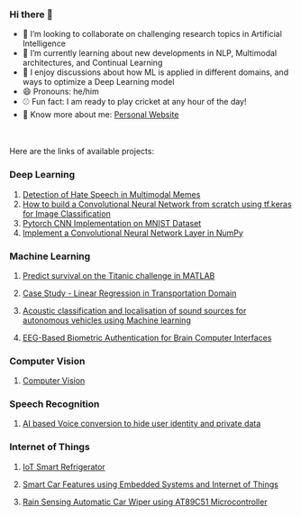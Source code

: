 ### Hi there 👋

<!--
**Abhishek0697/abhishek0697** is a ✨ _special_ ✨ repository because its `README.md` (this file) appears on your GitHub profile.

- 🔭 I’m currently working on ...
- 📫 How to reach me: ...
- 🤔 I’m looking for help with ...

Here are some ideas to get you started:
-->

- :two_men_holding_hands: I’m looking to collaborate on challenging research topics in Artificial Intelligence
- 🌱 I’m currently learning about new developments in NLP, Multimodal architectures, and Continual Learning
- 💬 I enjoy discussions about how ML is applied in different domains, and ways to optimize a Deep Learning model
- 😄 Pronouns: he/him
- :baseball: Fun fact: I am ready to play cricket at any hour of the day!
- :boy: Know more about me: [Personal Website](https://abhishek0697.github.io/) 

<br>
<br>
Here are the links of available projects:

### Deep Learning
1. [Detection of Hate Speech in Multimodal Memes](https://github.com/Abhishek0697/Detection-of-Hate-Speech-in-Multimodal-Memes)
2. [How to build a Convolutional Neural Network from scratch using tf.keras for Image Classification](https://github.com/Abhishek0697/How-to-build-a-Convolutional-Neural-Network-from-scratch-using-tf.keras-for-Image-Classification/blob/main/Keras_CIFAR_10.ipynb)
3. [Pytorch CNN Implementation on MNIST Dataset](https://github.com/Abhishek0697/Kaggle-Digit-Recognizer/blob/master/Code/pytorch-cnn-implementation-on-mnist-dataset.ipynb)
4. [Implement a Convolutional Neural Network Layer in NumPy](https://github.com/Abhishek0697/Deep-Learning/blob/main/Build%20CNNs%20in%20Numpy/CNNs.ipynb)


### Machine Learning

1. [Predict survival on the Titanic challenge in MATLAB](https://github.com/Abhishek0697/Machine-Learning-in-MATLAB/tree/main/Kaggle---Predict-survival-on-the-Titanic-challenge-in-MATLAB)
2. [Case Study - Linear Regression in Transportation Domain](https://github.com/Abhishek0697/Machine-Learning-in-MATLAB/tree/main/Case%20Study%20-%20Linear%20Regression%20%20in%20Transportation%20Domain)
3. [Acoustic classification and localisation of sound sources for autonomous vehicles using Machine learning](https://github.com/Abhishek0697/Acoustic-classification-and-localisation-of-sound-sources-for-autonomous-vehicles-using-ML)

4. [EEG-Based Biometric Authentication for Brain Computer Interfaces](https://github.com/Abhishek0697/EEG-Based-Biometric-Authentication-for-Brain-Computer-Interfaces-/blob/master/README.md)


### Computer Vision
1. [Computer Vision](https://github.com/Abhishek0697/Computer-Vision)

### Speech Recognition
1. [AI based Voice conversion to hide user identity and private data](https://github.com/Abhishek0697/User-De-Identification-over-Speech-Dialogue-exchange)


### Internet of Things
1. [IoT Smart Refrigerator](https://github.com/Abhishek0697/IoT_Refrigerator)

2. [Smart Car Features using Embedded Systems and Internet of Things](https://github.com/Abhishek0697/IoT_SmartCar)

3. [Rain Sensing Automatic Car Wiper using AT89C51 Microcontroller](https://github.com/Abhishek0697/Rain-Sensing-Automatic-Car-Wiper-using-AT89C51-Microcontroller)



